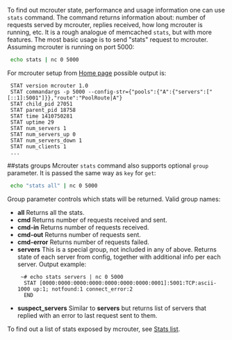 To find out mcrouter state, performance and usage information one can use `stats` command. The command returns information about: number of requests served by mcrouter, replies received, how long mcrouter is running, etc. It is a rough analogue of memcached `stats`, but with more features.
The most basic usage is to send "stats" request to mcrouter. Assuming mcrouter is running on port 5000:

```bash
 echo stats | nc 0 5000
```

For mcrouter setup from [Home page](Home) possible output is:

```
 STAT version mcrouter 1.0
 STAT commandargs -p 5000 --config-str={"pools":{"A":{"servers":["[::1]:5001"]}},"route":"PoolRoute|A"}
 STAT child_pid 27051
 STAT parent_pid 18758
 STAT time 1410750281
 STAT uptime 29
 STAT num_servers 1
 STAT num_servers_up 0
 STAT num_servers_down 1
 STAT num_clients 1
 ...
```

##stats groups
Mcrouter `stats` command also supports optional `group` parameter. It is passed the same way as `key` for `get`:

```bash
 echo "stats all" | nc 0 5000
```

Group parameter controls which stats will be returned. Valid group names:
* **all**
  Returns all the stats.
* **cmd**
  Returns number of requests received and sent.
* **cmd-in**
  Returns number of requests received.
* **cmd-out**
  Returns number of requests sent.
* **cmd-error**
  Returns number of requests failed.
* **servers**
  This is a special group, not included in any of above.
  Returns state of each server from config, together with additional info per each server. Output example:
  ```
   ~# echo stats servers | nc 0 5000
    STAT [0000:0000:0000:0000:0000:0000:0000:0001]:5001:TCP:ascii-1000 up:1; notfound:1 connect_error:2
    END
  ```
* **suspect_servers**
  Similar to **servers** but returns list of servers that replied with an error to last request sent to them.

To find out a list of stats exposed by mcrouter, see [Stats list](Stats-list).